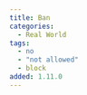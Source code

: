 ```yaml
---
title: Ban
categories:
  - Real World
tags:
  - no
  - "not allowed"
  - block
added: 1.11.0
---
```

